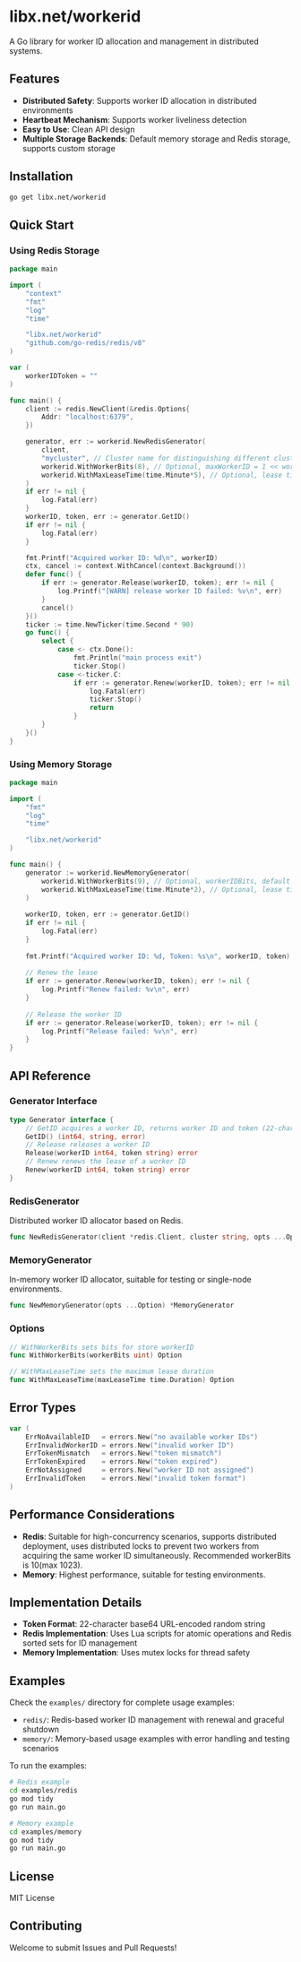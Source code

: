 # libx.net/workerid

A Go library for worker ID allocation and management in distributed systems.

## Features

- **Distributed Safety**: Supports worker ID allocation in distributed environments
- **Heartbeat Mechanism**: Supports worker liveliness detection
- **Easy to Use**: Clean API design
- **Multiple Storage Backends**: Default memory storage and Redis storage, supports custom storage

## Installation

```bash
go get libx.net/workerid
```

## Quick Start

### Using Redis Storage

```go
package main

import (
    "context"
    "fmt"
    "log"
    "time"

    "libx.net/workerid"
    "github.com/go-redis/redis/v8"
)

var (
    workerIDToken = ""
)

func main() {
    client := redis.NewClient(&redis.Options{
        Addr: "localhost:6379",
    })

    generator, err := workerid.NewRedisGenerator(
        client,
        "mycluster", // Cluster name for distinguishing different clusters
        workerid.WithWorkerBits(8), // Optional, maxWorkerID = 1 << workerBits - 1, default maxWorkerID is 511
        workerid.WithMaxLeaseTime(time.Minute*5), // Optional, lease time, default 5 minutes
    )
    if err != nil {
        log.Fatal(err)
    }
    workerID, token, err := generator.GetID()
    if err != nil {
        log.Fatal(err)
    }

    fmt.Printf("Acquired worker ID: %d\n", workerID)
    ctx, cancel := context.WithCancel(context.Background())
    defer func() {
        if err := generator.Release(workerID, token); err != nil {
            log.Printf("[WARN] release worker ID failed: %v\n", err)
        }
        cancel()
    }()
    ticker := time.NewTicker(time.Second * 90)
    go func() {
        select {
            case <- ctx.Done():
                fmt.Println("main process exit")
                ticker.Stop()
            case <-ticker.C:
                if err := generator.Renew(workerID, token); err != nil {
                    log.Fatal(err)
                    ticker.Stop()
                    return
                }
        }
    }()
}
```

### Using Memory Storage

```go
package main

import (
    "fmt"
    "log"
    "time"

    "libx.net/workerid"
)

func main() {
    generator := workerid.NewMemoryGenerator(
        workerid.WithWorkerBits(9), // Optional, workerIDBits, default maxWorkerID is 511
        workerid.WithMaxLeaseTime(time.Minute*2), // Optional, lease time, default 5 minutes
    )
    
    workerID, token, err := generator.GetID()
    if err != nil {
        log.Fatal(err)
    }
    
    fmt.Printf("Acquired worker ID: %d, Token: %s\n", workerID, token)
    
    // Renew the lease
    if err := generator.Renew(workerID, token); err != nil {
        log.Printf("Renew failed: %v\n", err)
    }
    
    // Release the worker ID
    if err := generator.Release(workerID, token); err != nil {
        log.Printf("Release failed: %v\n", err)
    }
}
```

## API Reference

### Generator Interface

```go
type Generator interface {
    // GetID acquires a worker ID, returns worker ID and token (22-character string)
    GetID() (int64, string, error)
    // Release releases a worker ID
    Release(workerID int64, token string) error
    // Renew renews the lease of a worker ID
    Renew(workerID int64, token string) error
}
```

### RedisGenerator

Distributed worker ID allocator based on Redis.

```go
func NewRedisGenerator(client *redis.Client, cluster string, opts ...Option) (*RedisGenerator, error)
```

### MemoryGenerator

In-memory worker ID allocator, suitable for testing or single-node environments.

```go
func NewMemoryGenerator(opts ...Option) *MemoryGenerator
```

### Options

```go
// WithWorkerBits sets bits for store workerID
func WithWorkerBits(workerBits uint) Option

// WithMaxLeaseTime sets the maximum lease duration
func WithMaxLeaseTime(maxLeaseTime time.Duration) Option
```

## Error Types

```go
var (
    ErrNoAvailableID   = errors.New("no available worker IDs")
    ErrInvalidWorkerID = errors.New("invalid worker ID")
    ErrTokenMismatch   = errors.New("token mismatch")
    ErrTokenExpired    = errors.New("token expired")
    ErrNotAssigned     = errors.New("worker ID not assigned")
    ErrInvalidToken    = errors.New("invalid token format")
)
```

## Performance Considerations

- **Redis**: Suitable for high-concurrency scenarios, supports distributed deployment, uses distributed locks to prevent two workers from acquiring the same worker ID simultaneously. Recommended workerBits is 10(max 1023).
- **Memory**: Highest performance, suitable for testing environments.

## Implementation Details

- **Token Format**: 22-character base64 URL-encoded random string
- **Redis Implementation**: Uses Lua scripts for atomic operations and Redis sorted sets for ID management
- **Memory Implementation**: Uses mutex locks for thread safety

## Examples

Check the `examples/` directory for complete usage examples:

- `redis/`: Redis-based worker ID management with renewal and graceful shutdown
- `memory/`: Memory-based usage examples with error handling and testing scenarios

To run the examples:
```bash
# Redis example
cd examples/redis
go mod tidy
go run main.go

# Memory example  
cd examples/memory
go mod tidy
go run main.go
```

## License

MIT License

## Contributing

Welcome to submit Issues and Pull Requests!